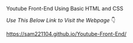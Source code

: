 Youtube Front-End Using Basic HTML and CSS


*Use This Below Link to Visit the Webpage* 👇


https://sam221104.github.io/Youtube-Front-End/
